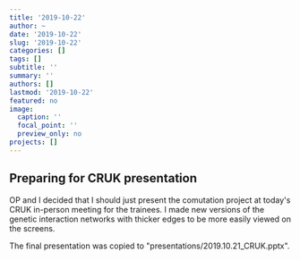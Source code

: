 ```yaml
---
title: '2019-10-22'
author: ~
date: '2019-10-22'
slug: '2019-10-22'
categories: []
tags: []
subtitle: ''
summary: ''
authors: []
lastmod: '2019-10-22'
featured: no
image:
  caption: ''
  focal_point: ''
  preview_only: no
projects: []
---
```



## Preparing for CRUK presentation

OP and I decided that I should just present the comutation project at today's CRUK in-person meeting for the trainees.
I made new versions of the genetic interaction networks with thicker edges to be more easily viewed on the screens.

The final presentation was copied to "presentations/2019.10.21_CRUK.pptx".
